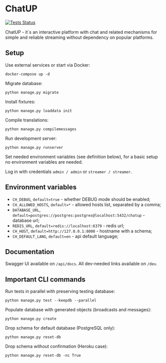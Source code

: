 # ChatUP

[![Tests Status](https://github.com/AverHLV/chatup/workflows/Tests/badge.svg)](https://github.com/AverHLV/chatup/actions?query=workflow%3ATests)

ChatUP - it`s an interactive platform with chat and related mechanisms for simple and reliable
streaming without dependency on popular platforms.

## Setup

Use external services or start via Docker:
```
docker-compose up -d
```

Migrate database:
```
python manage.py migrate
```

Install fixtures:
```
python manage.py loaddata init
```

Compile translations:
```
python manage.py compilemessages
```

Run development server:
```
python manage.py runserver
```

Set needed environment variables (see definition below), 
for a basic setup no environment variables are needed.

Log in with credentials `admin / admin` or `streamer / streamer`.

## Environment variables

- `CH_DEBUG`, `default=true` - whether DEBUG mode should be enabled;
- `CH_ALLOWED_HOSTS`, `default=*` - allowed hosts list, separated by a comma;
- `DATABASE_URL`, `default=postgres://postgres:postgres@localhost:5432/chatup` - database url;
- `REDIS_URL`, `default=redis://localhost:6379` - redis url;
- `CH_HOST`, `default=http://127.0.0.1:8000` - hostname with a schema;
- `CH_DEFAULT_LANG`, `default=en` - api default language;

## Documentation

Swagger UI available on `/api/docs`. All dev-needed links available on `/dev`.

## Important CLI commands

Run tests in parallel with preserving testing database:

```
python manage.py test --keepdb --parallel
```

Populate database with generated objects (broadcasts and messages):

```
python manage.py create
```

Drop schema for default database (PostgreSQL only):

```
python manage.py reset-db
```

Drop schema without confirmation (Heroku case):

```
python manage.py reset-db -nc True
```
